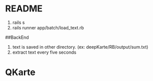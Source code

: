 # README
1. rails s  
2. rails runner app/batch/load_text.rb

##BackEnd
1.  text is saved in other directory. (ex: deepKarte/RB/output/sum.txt)  
2. extract text every five seconds  
# QKarte

